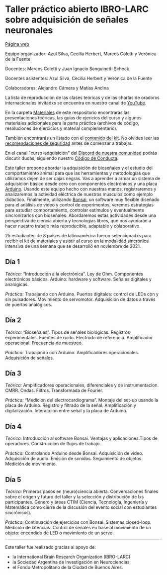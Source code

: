 # Taller práctico abierto IBRO-LARC sobre adquisición de señales neuronales

[Página web](https://bit.ly/TALLERNEUROLATAM)

Equipo organizador: Azul Silva, Cecilia Herbert, Marcos Coletti y Verónica de la Fuente

Docentes: Marcos Coletti y Juan Ignacio Sanguinetti Scheck

Docentes asistentes: Azul Silva, Cecilia Herbert y Verónica de la Fuente

Colaboradores: Alejandro Cámera y Matías Andina

La lista de reproducción de las clases teóricas y de las charlas de oradorxs internacionales invitadxs se encuentra en nuestro canal de [YouTube](https://youtube.com/playlist?list=PL2ttpDKStgJAIu2jOuGwjMjh1IACVgq0k).

En la carpeta [Materiales](https://github.com/talleresopensource/taller-ibro-larc/tree/main/Materiales) de este respositorio encontrarás las presentaciones teóricas, las guías de ejericios del curso y algunos materiales adicionales para la parte práctica (archivos de código, resoluciones de ejercicios y material complementario).

También encontrarás un listado con el [contenido del kit](https://github.com/talleresopensource/taller-ibro-larc/blob/main/Contenido%20del%20kit.pdf). No olvides leer las [recomendaciones de seguridad](https://github.com/talleresopensource/taller-ibro-larc/blob/main/Recomendaciones%20de%20Seguridad.pdf) antes de comenzar a trabajar.

En el canal "curso-adquisición" del [Discord de nuestra comunidad](https://discord.gg/vCTqvDeXts) podrás discutir dudas, siguiendo nuestro [Código de Conducta](https://github.com/talleresopensource/talleresopensource/blob/master/C%C3%B3digo%20de%20Conducta.pdf).

Este taller propone abordar la adquisición de bioseñales y el estudio del comportamiento animal para que las herramientas y metodologías que utilizamos dejen de ser cajas negras. Vas a aprender a armar un sistema de adquisición básico desde cero con componentes electrónicos y una placa [Arduino](https://www.arduino.cc/). Usando este equipo hecho con nuestras manos, registraremos y analizaremos la actividad eléctrica de nuestros músculos como ejemplo didáctico. Finalmente, utilizando [Bonsai](https://bonsai-rx.org/), un software muy flexible diseñado para el análisis de video y control de experimentos, veremos estrategias para estudiar comportamiento, controlar estímulos y eventualmente sincronizarlos con bioseñales. Abordaremos estas actividades desde una perspectiva de ciencia abierta y tecnologías libres, que nos ayudarán a hacer nuestro trabajo más reproducible, adaptable y colaborativo.

25 estudiantes de 8 países de latinoamérica fueron seleccionadxs para recibir el kit de materiales y asistir al curso en la modalidad sincrónica intensiva de una semana que se desarrolló en noviembre de 2021.

## Día 1
*Teórica:*
“Introducción a la  electrónica”. Ley de Ohm. Componentes electrónicos básicos. Arduino: hardware y software. Señales digitales y analógicas.

*Práctica:* 
Trabajando con Arduino. Puertos digitales: control de LEDs con y sin pulsadores. Movimiento de servomotor. Adquisición de datos a través de puertos analógicos.

## Día 2
*Teórica:*
“Bioseñales”. Tipos de señales biológicas. Registros experimentales. Fuentes de ruido. Electrodo de referencia. Amplificador operacional. Frecuencia de muestreo.

*Práctica:* 
Trabajando con Arduino. Amplificadores operacionales. Adquisición de señales.

## Día 3
*Teórica:*
Amplificadores operacionales, diferenciales y de instrumentacion. CMRR. Ondas. Filtros. Transformada de Fourier.

*Práctica:* 
“Medición del electrocardiograma”. Montaje del set-up usando la placa de Arduino. Registro y filtrado de la señal. Amplificación y digitalización. Interacción entre señal y la placa de Arduino.

## Día 4
*Teórica:*
Introducción al software Bonsai. Ventajas y aplicaciones.Tipos de operadores. Construcción de flujos de trabajo.

*Práctica:* 
Controlando Arduino desde Bonsai. Adquisición de video. Adquisición de audio. Emisión de sonidos. Seguimiento de objetos. Medición de movimiento.

## Día 5
*Teórica:*
Primeros pasos en (neuro)ciencia abierta. Conversaciones finales sobre el origen y futuro del taller y la selección y distribución de lxs participantes. Género y áreas CTIM (Ciencia, Tecnología, Ingeniería y Matemática como cierre de la discusión del evento social con estudiantes sincrónicxs).

*Práctica:* 
Continuación de ejercicios con Bonsai. Sistemas closed-loop. Medición de latencias. Control de señales en base al movimiento de un objeto: encendido de LED o movimiento de un servo. 

---
Este taller fue realizado gracias al apoyo de:
* la International Brain Research Organization (IBRO-LARC)
* la Sociedad Argentina de Investigación en Neurociencias
* el Fondo Metropolitano de la Ciudad de Buenos Aires.
